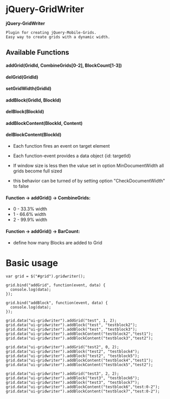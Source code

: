 jQuery-GridWriter
=================
**jQuery-GridWriter** 

    Plugin for creating jQuery-Mobile-Grids.
    Easy way to create grids with a dynamic width.

## Available Functions
#### addGrid(GridId, CombineGrids[0-2], BlockCount[1-3])
#### delGrid(GridId)
#### setGridWidth(GridId)
#### addBlock(GridId, BlockId) 
#### delBlock(BlockId)
#### addBlockContent(BlockId, Content)
#### delBlockContent(BlockId)

* Each function fires an event on target element
* Each function-event provides a data object {id: targetId}

* If window size is less then the value set in option MinDocumentWidth all grids become full sized
* this behavior can be turned of by setting option "CheckDocumentWidth" to false

#### Function -> addGrid() -> CombineGrids:
 - 0 - 33.3% width
 - 1 - 66.6% width
 - 2 - 99.9% width
 
#### Function -> addGrid() -> BarCount:
 - define how many Blocks are added to Grid 
 
Basic usage
===========

    var grid = $("#grid").gridwriter();	
    
    grid.bind("addGrid", function(event, data) {
      console.log(data);
    });
    
    grid.bind("addBlock", function(event, data) {
      console.log(data);
    });
    
    grid.data("ui-gridwriter").addGrid("test", 1, 2);
    grid.data("ui-gridwriter").addBlock("test", "testblock2");
    grid.data("ui-gridwriter").addBlock("test", "testblock3");
    grid.data("ui-gridwriter").addBlockContent("testblock2","test1");
    grid.data("ui-gridwriter").addBlockContent("testblock3","test2");
    
    grid.data("ui-gridwriter").addGrid("test2", 0, 2);
    grid.data("ui-gridwriter").addBlock("test2", "testblock4");
    grid.data("ui-gridwriter").addBlock("test2", "testblock5");
    grid.data("ui-gridwriter").addBlockContent("testblock4","test1");
    grid.data("ui-gridwriter").addBlockContent("testblock5","test2");
    
    grid.data("ui-gridwriter").addGrid("test3", 2, 2);
    grid.data("ui-gridwriter").addBlock("test3", "testblock6");
    grid.data("ui-gridwriter").addBlock("test3", "testblock7");
    grid.data("ui-gridwriter").addBlockContent("testblock6","test:0-2");
    grid.data("ui-gridwriter").addBlockContent("testblock7","test:0-2");
